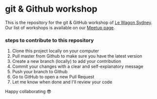 # git & Github workshop

This is the repository for the git & GitHub workshop of [Le Wagon Sydney](https://www.lewagon.com/sydney). Our list of workshops is available on our [Meetup page](https://www.meetup.com/Le-Wagon-Sydney-Coding-Bootcamp/).

### steps to contribute to this repository

1. Clone this project locally on your computer
2. Pull master from Github to make sure you have the latest version
3. Create a new branch (locally) to add your contribution
4. Commit your changes with a clear and self-explanatory message
5. Push your branch to Github
6. Go to GitHub to open a new Pull Request
7. Let me know when done and I'll review your code


Happy collaborating :sunglasses:
